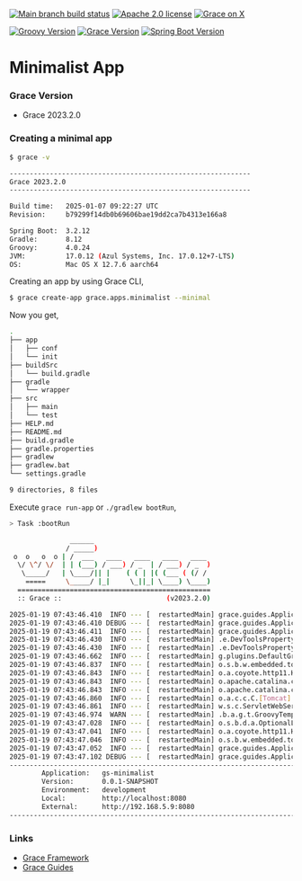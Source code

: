 [![Main branch build status](https://github.com/grace-guides/gs-minimalist/workflows/Grace%20CI/badge.svg?style=flat)](https://github.com/grace-guides/gs-minimalist/actions?query=workflow%3A%Grace+CI%22)
[![Apache 2.0 license](https://img.shields.io/badge/License-APACHE%202.0-green.svg?logo=APACHE&style=flat)](https://opensource.org/licenses/Apache-2.0)
[![Grace on X](https://img.shields.io/twitter/follow/graceframework?style=social)](https://twitter.com/graceframework)

[![Groovy Version](https://img.shields.io/badge/Groovy-4.0.24-blue?style=flat&color=4298b8)](https://groovy-lang.org/releasenotes/groovy-4.0.html)
[![Grace Version](https://img.shields.io/badge/Grace-2023.2.0-blue?style=flat&color=f49b06)](https://github.com/graceframework/grace-framework/releases/tag/v2023.2.0)
[![Spring Boot Version](https://img.shields.io/badge/Spring_Boot-3.2.12-blue?style=flat&color=6db33f)](https://github.com/spring-projects/spring-boot/releases/tag/v3.2.12)

# Minimalist App

### Grace Version

* Grace 2023.2.0

### Creating a minimal app

```bash
$ grace -v

------------------------------------------------------------
Grace 2023.2.0
------------------------------------------------------------

Build time:   2025-01-07 09:22:27 UTC
Revision:     b79299f14db0b69606bae19dd2ca7b4313e166a8

Spring Boot:  3.2.12
Gradle:       8.12
Groovy:       4.0.24
JVM:          17.0.12 (Azul Systems, Inc. 17.0.12+7-LTS)
OS:           Mac OS X 12.7.6 aarch64
```

Creating an app by using Grace CLI,

```bash
$ grace create-app grace.apps.minimalist --minimal
```

Now you get,

```bash
.
├── app
│   ├── conf
│   └── init
├── buildSrc
│   └── build.gradle
├── gradle
│   └── wrapper
├── src
│   ├── main
│   └── test
├── HELP.md
├── README.md
├── build.gradle
├── gradle.properties
├── gradlew
├── gradlew.bat
└── settings.gradle

9 directories, 8 files
```

Execute `grace run-app` or `./gradlew bootRun`,

```bash
> Task :bootRun

               ______
              / _____)
 o  o   o  o | /  ___   ____   ____   ____   ____
  \/ \^/ \/  | | (___) / ___) / _  | / ___) / _  )
   \_____/   | \____/|| |    ( ( | |( (___ ( (/ /
    =====     \_____/ |_|     \_||_| \____) \____)
  ================================================
  :: Grace ::                          (v2023.2.0)

2025-01-19 07:43:46.410  INFO --- [  restartedMain] grace.guides.Application                 : Starting Application using Java 17.0.12 with PID 96694 (/Users/rain/Development/github/grace/grace-guides/gs-minimalist/build/classes/groovy/main started by rain in /Users/rain/Development/github/grace/grace-guides/gs-minimalist)
2025-01-19 07:43:46.410 DEBUG --- [  restartedMain] grace.guides.Application                 : Running with Spring Boot v3.2.12, Spring v6.1.16
2025-01-19 07:43:46.411  INFO --- [  restartedMain] grace.guides.Application                 : The following 1 profile is active: "development"
2025-01-19 07:43:46.430  INFO --- [  restartedMain] .e.DevToolsPropertyDefaultsPostProcessor : Devtools property defaults active! Set 'spring.devtools.add-properties' to 'false' to disable
2025-01-19 07:43:46.430  INFO --- [  restartedMain] .e.DevToolsPropertyDefaultsPostProcessor : For additional web related logging consider setting the 'logging.level.web' property to 'DEBUG'
2025-01-19 07:43:46.662  INFO --- [  restartedMain] g.plugins.DefaultGrailsPluginManager     : Total 1 plugins loaded successfully, take in 20 ms
2025-01-19 07:43:46.837  INFO --- [  restartedMain] o.s.b.w.embedded.tomcat.TomcatWebServer  : Tomcat initialized with port 8080 (http)
2025-01-19 07:43:46.843  INFO --- [  restartedMain] o.a.coyote.http11.Http11NioProtocol      : Initializing ProtocolHandler ["http-nio-8080"]
2025-01-19 07:43:46.843  INFO --- [  restartedMain] o.apache.catalina.core.StandardService   : Starting service [Tomcat]
2025-01-19 07:43:46.843  INFO --- [  restartedMain] o.apache.catalina.core.StandardEngine    : Starting Servlet engine: [Apache Tomcat/10.1.34]
2025-01-19 07:43:46.860  INFO --- [  restartedMain] o.a.c.c.C.[Tomcat].[localhost].[/]       : Initializing Spring embedded WebApplicationContext
2025-01-19 07:43:46.861  INFO --- [  restartedMain] w.s.c.ServletWebServerApplicationContext : Root WebApplicationContext: initialization completed in 431 ms
2025-01-19 07:43:46.974  WARN --- [  restartedMain] .b.a.g.t.GroovyTemplateAutoConfiguration : Cannot find template location: classpath:/templates/ (please add some templates, check your Groovy configuration, or set spring.groovy.template.check-template-location=false)
2025-01-19 07:43:47.028  INFO --- [  restartedMain] o.s.b.d.a.OptionalLiveReloadServer       : LiveReload server is running on port 35729
2025-01-19 07:43:47.041  INFO --- [  restartedMain] o.a.coyote.http11.Http11NioProtocol      : Starting ProtocolHandler ["http-nio-8080"]
2025-01-19 07:43:47.046  INFO --- [  restartedMain] o.s.b.w.embedded.tomcat.TomcatWebServer  : Tomcat started on port 8080 (http) with context path ''
2025-01-19 07:43:47.052  INFO --- [  restartedMain] grace.guides.Application                 : Started Application in 0.778 seconds (process running for 1.147)
2025-01-19 07:43:47.102 DEBUG --- [  restartedMain] grace.guides.Application                 :
----------------------------------------------------------------------------------------------
        Application:   gs-minimalist
        Version:       0.0.1-SNAPSHOT
        Environment:   development
        Local:         http://localhost:8080
        External:      http://192.168.5.9:8080
----------------------------------------------------------------------------------------------
```

### Links

- [Grace Framework](https://github.com/graceframework/grace-framework)
- [Grace Guides](https://github.com/grace-guides)
